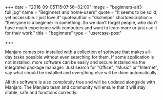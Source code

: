 +++
date = "2016-09-05T15:07:56+02:00"
image = "beginners-alt3-full.jpg"
name = "Beginners and home-users"
quote = "It seems to be solid, yet accessible. I just love it"
quoteauthor = "dschelpe"
shortdescription = "Everyone is a beginner in something. So we don't forget people, who don't have much experience with computers and want to learn more or just use it for their work."
title = "beginners"
type = "usercase-post"

+++

Manjaro comes pre-installed with a collection of software that makes all-day tasks possible without even searching for them. If some application is not installed, more software can be easily and secure installed via the integrated package manager: Just search for "Office", "Music" or "Internet", say what should be installed and everything else will be done automatically.

All this software is also completely free and will be updated alongside with Manjaro. The Manjaro team and community will ensure that it will stay stable, safe and functions correctly.
